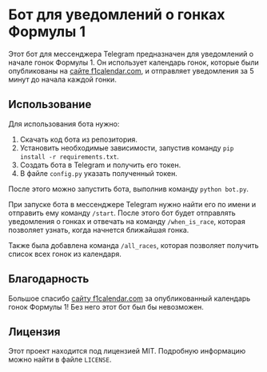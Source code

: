 # Бот для уведомлений о гонках Формулы 1

Этот бот для мессенджера Telegram предназначен для уведомлений о начале гонок Формулы 1. Он использует календарь гонок, которые были опубликованы на [сайте f1calendar.com](http://2023.f1calendar.com/#GP0_2023_gp), и отправляет уведомления за 5 минут до начала каждой гонки.

## Использование

Для использования бота нужно:

1. Скачать код бота из репозитория.
2. Установить необходимые зависимости, запустив команду `pip install -r requirements.txt`.
3. Создать бота в Telegram и получить его токен.
4. В файле `config.py` указать полученный токен.

После этого можно запустить бота, выполнив команду `python bot.py`.

При запуске бота в мессенджере Telegram нужно найти его по имени и отправить ему команду `/start`. После этого бот будет отправлять уведомления о гонках и отвечать на команду `/when_is_race`, которая позволяет узнать, когда начнется ближайшая гонка.

Также была добавлена команда `/all_races`, которая позволяет получить список всех гонок из календаря.

## Благодарность

Большое спасибо [сайту f1calendar.com](http://2023.f1calendar.com/#GP0_2023_gp) за опубликованный календарь гонок Формулы 1! Без него этот бот был бы невозможен.

## Лицензия

Этот проект находится под лицензией MIT. Подробную информацию можно найти в файле `LICENSE`.
